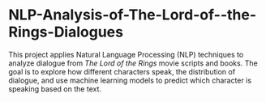 # NLP-Analysis-of-The-Lord-of--the-Rings-Dialogues
 This project applies Natural Language Processing (NLP) techniques to analyze dialogue from *The Lord of the Rings* movie scripts and books. The goal is to explore how different characters speak, the distribution of dialogue, and use machine learning models to predict which character is speaking based on the text.
